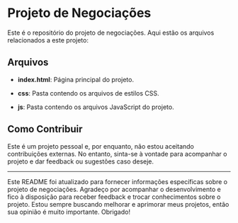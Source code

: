 # Projeto de Negociações

Este é o repositório do projeto de negociações. Aqui estão os arquivos relacionados a este projeto:

## Arquivos

- **index.html**: Página principal do projeto.

- **css**: Pasta contendo os arquivos de estilos CSS.

- **js**: Pasta contendo os arquivos JavaScript do projeto.

## Como Contribuir

Este é um projeto pessoal e, por enquanto, não estou aceitando contribuições externas. No entanto, sinta-se à vontade para acompanhar o projeto e dar feedback ou sugestões caso deseje.

---

Este README foi atualizado para fornecer informações específicas sobre o projeto de negociações. Agradeço por acompanhar o desenvolvimento e fico à disposição para receber feedback e trocar conhecimentos sobre o projeto. Estou sempre buscando melhorar e aprimorar meus projetos, então sua opinião é muito importante. Obrigado!
